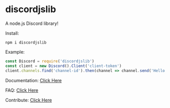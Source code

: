 # discordjslib
A node.js Discord library!


Install: 
```
npm i discordjslib
```


Example:
```js
const Discord = require('discordjslib')
const client = new Discord().Client('client-token')
client.channels.find('channel-id').then(channel => channel.send('Hello World!'))
```


Documentation: 
[Click Here](https://github.com/)


FAQ: 
[Click Here](https://github.com/)


Contribute: 
[Click Here](https://github.com/)
